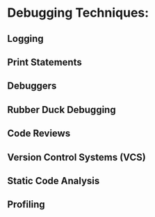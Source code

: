 # Debugging Techniques:

## Logging

## Print Statements

## Debuggers

## Rubber Duck Debugging

## Code Reviews

## Version Control Systems (VCS)

## Static Code Analysis

## Profiling
